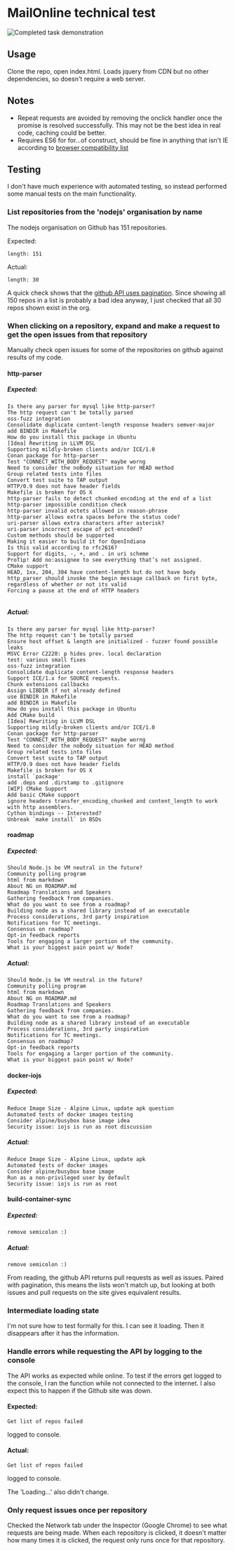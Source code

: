 
# MailOnline technical test

![Completed task demonstration](images/function_demo.gif)

## Usage
Clone the repo, open index.html. Loads jquery from CDN but no other dependencies, so doesn't require a web server. 

## Notes
- Repeat requests are avoided by removing the onclick handler once the promise is resolved successfully. This may not be the best idea in real code, caching could be better.
- Requires ES6 for for...of construct, should be fine in anything that isn't IE according to [browser compatibility list](https://developer.mozilla.org/en-US/docs/Web/JavaScript/Reference/Statements/for...of#Browser_compatibility)

## Testing
I don't have much experience with automated testing, so instead performed some manual tests on the main functionality.

### List repositories from the 'nodejs' organisation by name

The nodejs organisation on Github has 151 repositories.

Expected:
```
length: 151
```

Actual:
```
length: 30 
```
A quick check shows that the [github API uses pagination](https://developer.github.com/v3/guides/traversing-with-pagination/). Since showing all 150 repos in a list is probably a bad idea anyway, I just checked that all 30 repos shown exist in the org.

### When clicking on a repository, expand and make a request to get the open issues from that repository

Manually check open issues for some of the repositories on github against results of my code.

#### http-parser

##### Expected:
```
Is there any parser for mysql like http-parser?
The http request can't be totally parsed
oss-fuzz integration
Consolidate duplicate content-length response headers semver-major
add BINDIR in Makefile
How do you install this package in Ubuntu
[Idea] Rewriting in LLVM DSL
Supporting mildly-broken clients and/or ICE/1.0
Conan package for http-parser
Test "CONNECT_WITH_BODY_REQUEST" maybe worng
Need to consider the noBody situation for HEAD method
Group related tests into files
Convert test suite to TAP output
HTTP/0.9 does not have header fields
Makefile is broken for OS X
http-parser fails to detect chunked encoding at the end of a list
http-parser impossible condition check
http-parser invalid octets allowed in reason-phrase
http-parser allows extra spaces before the status code?
uri-parser allows extra characters after asterisk?
uri-parser incorrect escape of pct-encoded? 
Custom methods should be supported
Making it easier to build it for OpenIndiana
Is this valid according to rfc2616?
Support for digits, -, +, and . in uri scheme
ProTip! Add no:assignee to see everything that’s not assigned.
CMake support
HEAD, 1xx, 204, 304 have content-length but do not have body
http_parser should invoke the begin message callback on first byte, regardless of whether or not its valid
Forcing a pause at the end of HTTP headers


```
##### Actual:
```
Is there any parser for mysql like http-parser?
The http request can't be totally parsed
Ensure host offset & length are initialized - fuzzer found possible leaks
MSVC Error C2220: p hides prev. local declaration
test: various small fixes
oss-fuzz integration
Consolidate duplicate content-length response headers
Support ICE/1.x for SOURCE requests.
Chunk extensions callbacks
Assign LIBDIR if not already defined
use BINDIR in Makefile
add BINDIR in Makefile
How do you install this package in Ubuntu
Add CMake build
[Idea] Rewriting in LLVM DSL
Supporting mildly-broken clients and/or ICE/1.0
Conan package for http-parser
Test "CONNECT_WITH_BODY_REQUEST" maybe worng
Need to consider the noBody situation for HEAD method
Group related tests into files
Convert test suite to TAP output
HTTP/0.9 does not have header fields
Makefile is broken for OS X
install `package'
add .deps and .dirstamp to .gitignore
[WIP] CMake Support
Add basic CMake support
ignore headers transfer_encoding_chunked and content_length to work with http assemblers.
Cython bindings -- Interested?
Unbreak `make install` in BSDs
```
#### roadmap

##### Expected:
```
Should Node.js be VM neutral in the future?
Community polling program
html from markdown
About NG on ROADMAP.md
Roadmap Translations and Speakers
Gathering feedback from companies.
What do you want to see from a roadmap?
Building node as a shared library instead of an executable
Process considerations, 3rd party inspiration
Notifications for TC meetings.
Consensus on roadmap?
Opt-in feedback reports
Tools for engaging a larger portion of the community.
What is your biggest pain point w/ Node?
```

##### Actual:
```
Should Node.js be VM neutral in the future?
Community polling program
html from markdown
About NG on ROADMAP.md
Roadmap Translations and Speakers
Gathering feedback from companies.
What do you want to see from a roadmap?
Building node as a shared library instead of an executable
Process considerations, 3rd party inspiration
Notifications for TC meetings.
Consensus on roadmap?
Opt-in feedback reports
Tools for engaging a larger portion of the community.
What is your biggest pain point w/ Node?
```
#### docker-iojs

##### Expected:
```
Reduce Image Size - Alpine Linux, update apk question
Automated tests of docker images testing
Consider alpine/busybox base image idea
Security issue: iojs is run as root discussion
```

##### Actual:
```
Reduce Image Size - Alpine Linux, update apk
Automated tests of docker images
Consider alpine/busybox base image
Run as a non-privileged user by default
Security issue: iojs is run as root
```
#### build-container-sync

##### Expected:
```
remove semicolon :)
```

##### Actual:
```
remove semicolon :)
```

From reading, the github API returns pull requests as well as issues. Paired with pagination, this means the lists won't match up, but looking at both issues and pull requests on the site gives equivalent results.

### Intermediate loading state 

I'm not sure how to test formally for this. I can see it loading. Then it disappears after it has the information. 

### Handle errors while requesting the API by logging to the console

The API works as expected while online. To test if the errors get logged to the console, I ran the function while not connected to the internet. I also expect this to happen if the Github site was down.

#### Expected:
```
Get list of repos failed
```
logged to console.

#### Actual:
```
Get list of repos failed
```
logged to console.

The 'Loading...' also didn't change. 

### Only request issues once per repository

Checked the Network tab under the Inspector (Google Chrome) to see what requests are being made. When each repository is clicked, it doesn't matter how many times it is clicked, the request only runs once for that repository.
